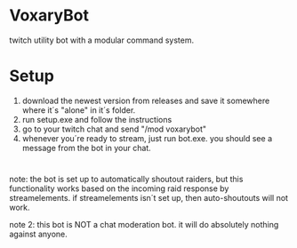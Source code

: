 # VoxaryBot
twitch utility bot with a modular command system.

# Setup
1. download the newest version from releases and save it somewhere where it´s "alone" in it´s folder.
2. run setup.exe and follow the instructions
3. go to your twitch chat and send "/mod voxarybot"
4. whenever you´re ready to stream, just run bot.exe. you should see a message from the bot in your chat.
#
note: the bot is set up to automatically shoutout raiders, but this functionality works based on the incoming raid response by streamelements. if streamelements isn´t set up, then auto-shoutouts will not work.

note 2: this bot is NOT a chat moderation bot. it will do absolutely nothing against anyone. 
